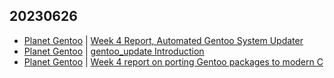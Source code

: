 ## 20230626
- [Planet Gentoo](https://planet.gentoo.org/) | [Week 4 Report, Automated Gentoo System Updater](https://blogs.gentoo.org/gsoc/2023/06/25/week-4-report-automated-gentoo-system-updater/)
- [Planet Gentoo](https://planet.gentoo.org/) | [gentoo_update Introduction](https://blogs.gentoo.org/gsoc/2023/06/25/gentoo_update-introduction/)
- [Planet Gentoo](https://planet.gentoo.org/) | [Week 4 report on porting Gentoo packages to modern C](https://blogs.gentoo.org/gsoc/2023/06/25/week-4-report-on-porting-gentoo-packages-to-modern-c/)

